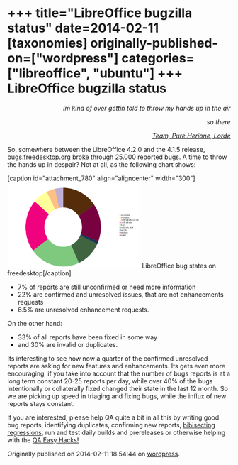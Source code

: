 +++
title="LibreOffice bugzilla status"
date=2014-02-11
[taxonomies]
originally-published-on=["wordpress"]
categories=["libreoffice", "ubuntu"]
+++
LibreOffice bugzilla status
===========================

<p style="text-align:right;"><em>Im kind of over gettin told to throw my hands up in the air</em></p>
<p style="text-align:right;"><em> so there</em></p>
<p style="text-align:right;"><a href="https://www.youtube.com/watch?v=YtdK_Y5iZnU"><em>Team, Pure Herione, Lorde</em></a></p>
<p style="text-align:left;">So, somewhere between the LibreOffice 4.2.0 and the 4.1.5 release, <a href="https://bugs.freedesktop.org/">bugs.freedesktop.org</a> broke through 25.000 reported bugs. A time to throw the hands up in despair? Not at all, as the following chart shows:</p>


[caption id="attachment_780" align="aligncenter" width="300"]<a href="/static/img/wp/2014/02/fdobugstate.png"><img class="size-medium wp-image-780" alt="LibreOffice bug states on freedesktop" src="/static/img/wp/2014/02/fdobugstate.png?w=300" width="300" height="194" /></a> LibreOffice bug states on freedesktop[/caption]
<ul>
	<li>7% of reports are still unconfirmed or need more information</li>
	<li>22% are confirmed and unresolved issues, that are not enhancements requests</li>
	<li>6.5% are unresolved enhancement requests.</li>
</ul>
On the other hand:
<ul>
	<li>33% of all reports have been fixed in some way</li>
	<li>and 30% are invalid or duplicates.</li>
</ul>
Its interesting to see how now a quarter of the confirmed unresolved reports are asking for new features and enhancements. Its gets even more encouraging, if you take into account that the number of bugs reports is at a long term constant 20-25 reports per day, while over 40% of the bugs intentionally or collaterally fixed changed their state in the last 12 month. So we are picking up speed in triaging and fixing bugs, while the influx of new reports stays constant.

If you are interested, please help QA quite a bit in all this by writing good bug reports, identifying duplicates, confirming new reports, <a href="https://wiki.documentfoundation.org/Bibisect">bibisecting regressions</a>, run and test daily builds and prereleases or otherwise helping with the <a href="https://wiki.documentfoundation.org/QA/Easy_Hacks">QA Easy Hacks!</a>

Originally published on 2014-02-11 18:54:44 on [wordpress](https://skyfromme.wordpress.com/2014/02/11/libreoffice-bugzilla-status/).
